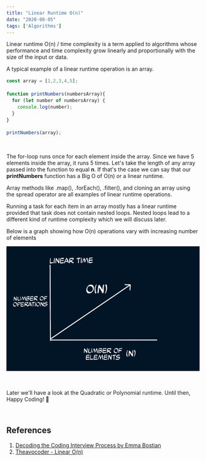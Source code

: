 ```yaml
---
title: "Linear Runtime O(n)"
date: "2020-08-05"
tags: ['Algorithms']
---
```



Linear runtime O(n) / time complexity is a term applied to algorithms whose performance and time complexity grow linearly and
proportionally with the size of the input or data.

A typical example of a linear runtime operation is an array.

```javascript
const array = [1,2,3,4,5];

function printNumbers(numbersArray){
  for (let number of numbersArray) {
    console.log(number);
  }
}

printNumbers(array);
 ``` 

<br />

The for-loop runs once for each element inside the array. Since we have 5 elements inside the array, it runs 5 times.
Let's take the length of any array passed into the function to equal **n**. If that's the case we can say that our **printNumbers**
function has a Big O of O(n) or a linear runtime.

Array methods like .map(), .forEach(), .filter(), and cloning an array using the spread operator are all examples of linear
runtime operations.

Running a task for each item in an array mostly has a linear runtime provided that task does not contain nested loops. Nested
loops lead to a different kind of runtime complexity which we will discuss later.

Below is a graph showing how O(n) operations vary with increasing number of elements

![Linear Runtime Graph](../assets/blog-images/linear.PNG) 

<br />

Later we'll have a look at the Quadratic or Polynomial runtime. Until then, Happy Coding! :punch:

<br />

## References
1. <a href="https://gumroad.com/l/aUVXY" target="_blank">Decoding the Coding Interview Process by Emma Bostian</a>
2. <a href="https://www.theavocoder.com/big-o-notation/2018/12/22/constant-o1" target="_blank">Theavocoder - Linear O(n)</a>

